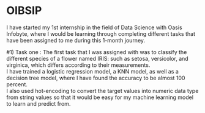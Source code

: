 # OIBSIP

I have started my 1st internship in the field of Data Science with Oasis Infobyte, where I would be learning through completing different tasks that have been assigned to me during this 1-month journey.

#1) Task one : 
The first task that I was assigned with was to classify the different species of a flower named IRIS: such as setosa, versicolor, and virginica, which differs according to their measurements.  
I have trained a logistic regression model, a KNN model, as well as a decision tree model, where I have found the accuracy to be almost 100 percent.  
I also used hot-encoding to convert the target values into numeric data type from string values so that it would be easy for my machine learning model to learn and predict from.
